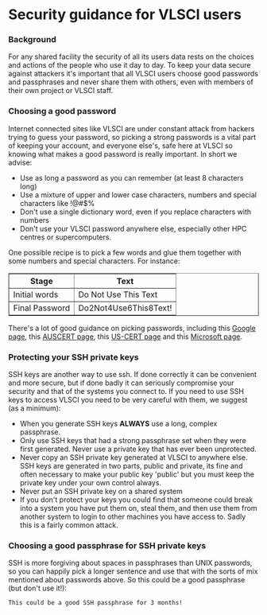# Security guidance for VLSCI users

### Background

For any shared facility the security of all its users data rests on the choices and actions of the people who use it day to day. To keep your data secure against attackers it's important that all VLSCI users choose good passwords and passphrases and never share them with others, even with members of their own project or VLSCI staff.

### Choosing a good password

Internet connected sites like VLSCI are under constant attack from hackers trying to guess your password, so picking a strong passwords is a vital part of keeping your account, and everyone else's, safe here at VLSCI so knowing what makes a good password is really important. In short we advise:

* Use as long a password as you can remember (at least 8 characters long)
* Use a mixture of upper and lower case characters, numbers and special characters like !@#$%
* Don't use a single dictionary word, even if you replace characters with numbers
* Don't use your VLSCI password anywhere else, especially other HPC centres or supercomputers.

One possible recipe is to pick a few words and glue them together with some numbers and special characters. For instance: 

<table border="1">
<tr><th>Stage</th><th>Text</th></tr>
<tr><td>Initial words</td><td>Do Not Use This Text</td></tr>
<tr><td>Final Password</td><td>Do2Not4Use6This8Text!</td></tr>
</table>

<p></p> <!-- bug in markdown renderer -->

There's a lot of good guidance on picking passwords, including this [Google page](http://googleblog.blogspot.com.au/2008/06/does-your-password-pass-test.html), this [AUSCERT page](http://www.auscert.org.au/render.html?it=2260), this [US-CERT page](https://www.us-cert.gov/ncas/tips/ST04-002) and this [Microsoft page](https://www.microsoft.com/security/pc-security/password-checker.aspx).

### Protecting your SSH private keys

SSH keys are another way to use ssh. If done correctly it can be convenient and more secure, but if done badly it can seriously compromise your security and that of the systems you connect to. If you need to use SSH keys to access VLSCI you need to be very careful with them, we suggest (as a minimum):

* When you generate SSH keys **ALWAYS** use a long, complex passphrase.
* Only use SSH keys that had a strong passphrase set when they were first generated. Never use a private key that has ever been unprotected.
* Never copy an SSH private key generated at VLSCI to anywhere else. SSH keys are generated in two parts, public and private, its fine and often necessary to make your public key 'public' but you must keep the private key under your own control always.
* Never put an SSH private key on a shared system
* If you don't protect your keys you could find that someone could break into a system you have put them on, steal them, and then use them from another system to login to other machines you have access to. Sadly this is a fairly common attack.

### Choosing a good passphrase for SSH private keys

SSH is more forgiving about spaces in passphrases than UNIX passwords, so you can happily pick a longer sentence and use that with the sorts of mix mentioned about passwords above. So this could be a good passphrase (but don't use it!):

```
This could be a good SSH passphrase for 3 months!
```
